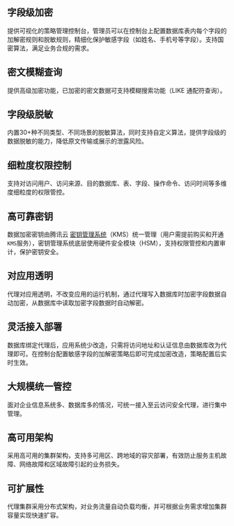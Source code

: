 ## 字段级加密
提供可视化的策略管理控制台，管理员可以在控制台上配置数据库表内每个字段的加解密规则和脱敏规则，精细化保护敏感字段（如姓名、手机号等字段）。支持国密算法，满足业务合规的需求。
## 密文模糊查询
提供高级加密功能，已加密的密文数据可支持模糊搜索功能（LIKE 通配符查询）。
## 字段级脱敏
内置30+种不同类型、不同场景的脱敏算法，同时支持自定义算法，提供字段级的数据脱敏的能力，降低原文传输或展示的泄露风险。
## 细粒度权限控制
支持对访问用户、访问来源、目的数据库、表、字段、操作命令、访问时间等多维度细粒度的权限管控。
## 高可靠密钥
数据加密密钥由腾讯云 [密钥管理系统](https://cloud.tencent.com/product/kms)（KMS）统一管理（用户需提前购买和开通`KMS`服务），密钥管理系统底层使用硬件安全模块（HSM），支持权限管控和内置审计，保护密钥安全。
## 对应用透明
代理对应用透明，不改变应用的运行机制，通过代理写入数据库时加密字段数据自动加密，从数据库中读取加密字段数据时自动解密。
## 灵活接入部署
数据库绑定代理后，应用系统少改造，只需将访问地址和认证信息由数据库改为代理即可。在控制台配置敏感字段的加解密策略后即可完成加密改造，策略配置后实时生效。
## 大规模统一管控
面对企业信息系统多、数据库多的情况，可统一接入至云访问安全代理，进行集中管理。
## 高可用架构
采用高可用的集群架构，支持多可用区、跨地域的容灾部署，有效防止服务主机故障、网络故障和区域故障引起的业务损失。
## 可扩展性
代理集群采用分布式架构，对业务流量自动负载均衡，并可根据业务需求增加集群容量实现快速扩容。
